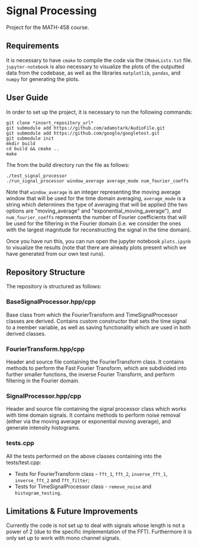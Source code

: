 # Signal Processing
Project for the MATH-458 course.

## Requirements
It is necessary to have `cmake` to compile the code via the `CMakeLists.txt` file. `jupyter-notebook` is also necessary
to visualize the plots of the outputted data from the codebase, as well as the libraries `matplotlib`, `pandas`, and 
`numpy`  for generating the plots.

## User Guide
In order to set up the project, it is necessary to run the following commands:

```
git clone *insert_repository_url*
git submodule add https://github.com/adamstark/AudioFile.git
git submodule add https://github.com/google/googletest.git
git submodule init
mkdir build
cd build && cmake ..
make
```

The from the build directory run the file as follows:

```
./test_signal_processor
./run_signal_processor window_average average_mode num_fourier_coeffs
```

Note that `window_average` is an integer representing the moving average window that will be used for the time domain 
averaging, `average_mode` is a string which determines the type of averaging that will be applied (the two options are
"moving_average" and "exponential_moving_average"), and `num_fourier_coeffs` represents the number of Fourier 
coefficients that will be used for the filtering in the Fourier domain (i.e. we consider the ones with the largest
magnitude for reconstructing the signal in the time domain).

Once you have run this, you can run open the jupyter notebook `plots.ipynb` to visualize the results (note that there
are already plots present which we have generated from our own test runs).

## Repository Structure
The repository is structured as follows:

### BaseSignalProcessor.hpp/cpp
Base class from which the FourierTransform and TimeSignalProcessor classes are derived. Contains custom constructor 
that sets the time signal to a member variable, as well as saving functionality which are used in both derived classes.

### FourierTransform.hpp/cpp
Header and source file containing the FourierTransform class. It contains methods to perform the Fast Fourier Transform,
which are subdivided into further smaller functions, the inverse Fourier Transform, and perform filtering in the Fourier
domain.

### SignalProcessor.hpp/cpp
Header and source file containing the signal processor class which works with time domain signals. It contains methods
to perform noise removal (either via the moving average or exponential moving average), and generate intensity 
histograms.

### tests.cpp
All the tests performed on the above classes containing into the tests/test.cpp:

- Tests for FourierTransform class - ```fft_1```, ```fft_2```, ```inverse_fft_1```, ```inverse_fft_2``` and 
```fft_filter```; 
- Tests for TimeSignalProcessor class - ```remove_noise``` and ```histogram_testing```.

## Limitations & Future Improvements
Currently the code is not set up to deal with signals whose length is not a power of 2 (due to the specific
implementation of the FFT). Furthermore it is only set up to work with mono channel signals.